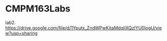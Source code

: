 # CMPM163Labs

lab2. https://drive.google.com/file/d/1Yputx_ZndWPwKitaMdqliXQzlYU0logU/view?usp=sharing